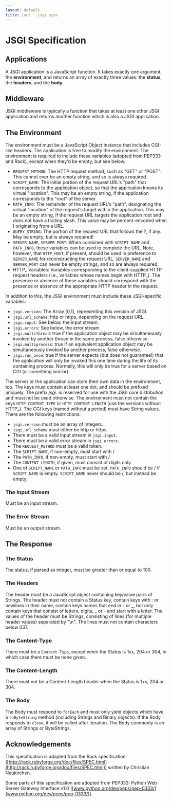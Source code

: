 ```yaml
---
layout: default
title: jack - jsgi spec
---
```


JSGI Specification
==================

Applications
------------

A JSGI application is a JavaScript function. It takes exactly one argument, the **environment**, and returns an array of exactly three values: the **status**, the **headers**, and the **body**.

Middleware
----------

JSGI middleware is typically a function that takes at least one other JSGI application and returns another function which is also a JSGI application.

The Environment
---------------

The environment must be a JavaScript Object instance that includes CGI-like headers. The application is free to modify the environment. The environment is required to include these variables (adopted from PEP333 and Rack), except when they'd be empty, but see below.

* `REQUEST_METHOD`: The HTTP request method, such as "GET" or "POST". This cannot ever be an empty string, and so is always required.
* `SCRIPT_NAME`: The initial portion of the request URL‘s "path" that corresponds to the application object, so that the application knows its virtual "location". This may be an empty string, if the application corresponds to the "root" of the server.
* `PATH_INFO`: The remainder of the request URL‘s "path", designating the virtual "location" of the request‘s target within the application. This may be an empty string, if the request URL targets the application root and does not have a trailing slash. This value may be percent-encoded when I originating from a URL.
* `QUERY_STRING`: The portion of the request URL that follows the ?, if any. May be empty, but is always required!
* `SERVER_NAME`, `SERVER_PORT`: When combined with `SCRIPT_NAME` and `PATH_INFO`, these variables can be used to complete the URL. Note, however, that `HTTP_HOST`, if present, should be used in preference to `SERVER_NAME` for reconstructing the request URL. `SERVER_NAME` and `SERVER_PORT` can never be empty strings, and so are always required.
* HTTP_ Variables: Variables corresponding to the client-supplied HTTP request headers (i.e., variables whose names begin with HTTP\_). The presence or absence of these variables should correspond with the presence or absence of the appropriate HTTP header in the request.

In addition to this, the JSGI environment must include these JSGI-specific variables:

* `jsgi.version`: The Array \[0,1\], representing this version of JSGI.
* `jsgi.url_scheme`: http or https, depending on the request URL.
* `jsgi.input`: See below, the input stream.
* `jsgi.errors`: See below, the error stream.
* `jsgi.multithread`: true if the application object may be simultaneously invoked by another thread in the same process, false otherwise.
* `jsgi.multiprocess`: true if an equivalent application object may be simultaneously invoked by another process, false otherwise.
* `jsgi.run_once`: true if the server expects (but does not guarantee!) that the application will only be invoked this one time during the life of its containing process. Normally, this will only be true for a server based on CGI (or something similar).

The server or the application can store their own data in the environment, too. The keys must contain at least one dot, and should be prefixed uniquely. The prefix *jsgi.* is reserved for use with the JSGI core distribution and must not be used otherwise. The environment must not contain the keys `HTTP_CONTENT_TYPE` or `HTTP_CONTENT_LENGTH` (use the versions without HTTP_). The CGI keys (named without a period) must have String values. There are the following restrictions:

* `jsgi.version` must be an array of Integers.
* `jsgi.url_scheme` must either be http or https.
* There must be a valid input stream in `jsgi.input`.
* There must be a valid error stream in `jsgi.errors`.
* The `REQUEST_METHOD` must be a valid token.
* The `SCRIPT_NAME`, if non-empty, must start with /
* The `PATH_INFO`, if non-empty, must start with /
* The `CONTENT_LENGTH`, if given, must consist of digits only.
* One of `SCRIPT_NAME` or `PATH_INFO` must be set. `PATH_INFO` should be / if `SCRIPT_NAME` is empty. `SCRIPT_NAME` never should be /, but instead be empty.

### The Input Stream

Must be an input stream.

### The Error Stream

Must be an output stream.


The Response
------------

### The Status

The status, if parsed as integer, must be greater than or equal to 100.

### The Headers

The header must be a JavaScript object containing key/value pairs of Strings. The header must not contain a Status key, contain keys with : or newlines in their name, contain keys names that end in - or \_, but only contain keys that consist of letters, digits, \_ or - and start with a letter. The values of the header must be Strings, consisting of lines (for multiple header values) separated by "\n". The lines must not contain characters below 037.

### The Content-Type

There must be a `Content-Type`, except when the Status is 1xx, 204 or 304, in which case there must be none given.

### The Content-Length

There must not be a Content-Length header when the Status is 1xx, 204 or 304.

### The Body

The Body must respond to `forEach` and must only yield objects which have a `toByteString` method (including Strings and Binary objects). If the Body responds to `close`, it will be called after iteration. The Body commonly is an array of Strings or ByteStrings.


Acknowledgements
----------------

This specification is adapted from the Rack specification ([http://rack.rubyforge.org/doc/files/SPEC.html](http://rack.rubyforge.org/doc/files/SPEC.html)) written by Christian Neukirchen.

Some parts of this specification are adopted from PEP333: Python Web Server Gateway Interface v1.0 ([www.python.org/dev/peps/pep-0333/](www.python.org/dev/peps/pep-0333/)).
